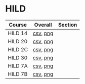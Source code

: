 # HILD

| Course | Overall | Section |
| ------ | ------- | ------- |
| HILD 14 | [csv](https://github.com/UCSD-Historical-Enrollment-Data/2024Summer2/blob/main/overall/HILD%2014.csv), [png](https://raw.githubusercontent.com/UCSD-Historical-Enrollment-Data/2024Summer2/main/plot_overall/HILD%2014.png) |  |
| HILD 20 | [csv](https://github.com/UCSD-Historical-Enrollment-Data/2024Summer2/blob/main/overall/HILD%2020.csv), [png](https://raw.githubusercontent.com/UCSD-Historical-Enrollment-Data/2024Summer2/main/plot_overall/HILD%2020.png) |  |
| HILD 2C | [csv](https://github.com/UCSD-Historical-Enrollment-Data/2024Summer2/blob/main/overall/HILD%202C.csv), [png](https://raw.githubusercontent.com/UCSD-Historical-Enrollment-Data/2024Summer2/main/plot_overall/HILD%202C.png) |  |
| HILD 30 | [csv](https://github.com/UCSD-Historical-Enrollment-Data/2024Summer2/blob/main/overall/HILD%2030.csv), [png](https://raw.githubusercontent.com/UCSD-Historical-Enrollment-Data/2024Summer2/main/plot_overall/HILD%2030.png) |  |
| HILD 7A | [csv](https://github.com/UCSD-Historical-Enrollment-Data/2024Summer2/blob/main/overall/HILD%207A.csv), [png](https://raw.githubusercontent.com/UCSD-Historical-Enrollment-Data/2024Summer2/main/plot_overall/HILD%207A.png) |  |
| HILD 7B | [csv](https://github.com/UCSD-Historical-Enrollment-Data/2024Summer2/blob/main/overall/HILD%207B.csv), [png](https://raw.githubusercontent.com/UCSD-Historical-Enrollment-Data/2024Summer2/main/plot_overall/HILD%207B.png) |  |
